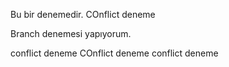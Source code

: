 Bu bir denemedir. COnflict deneme

Branch denemesi yapıyorum.

conflict deneme
COnflict deneme
conflict deneme

